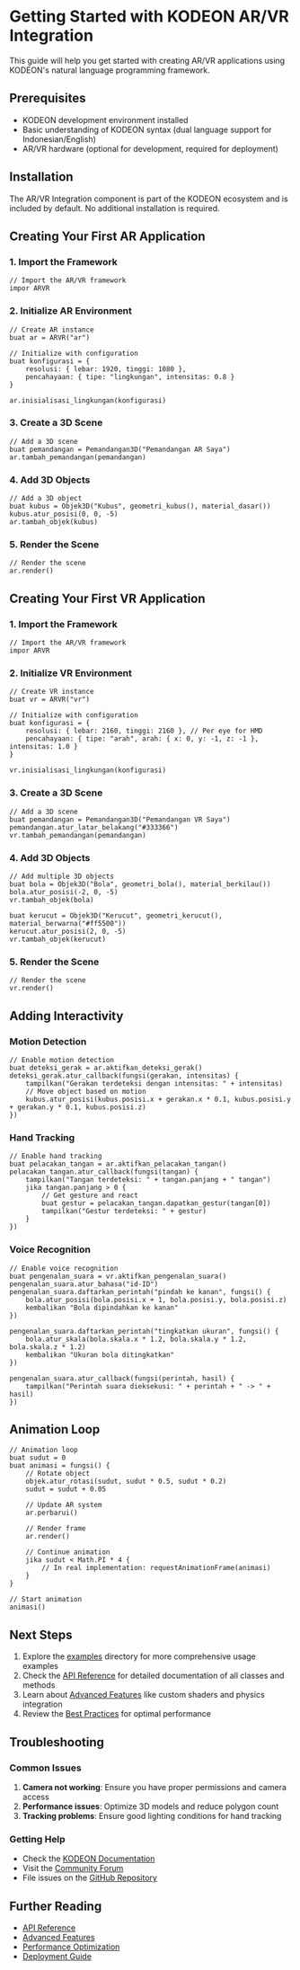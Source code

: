 # Getting Started with KODEON AR/VR Integration

This guide will help you get started with creating AR/VR applications using KODEON's natural language programming framework.

## Prerequisites

-   KODEON development environment installed
-   Basic understanding of KODEON syntax (dual language support for Indonesian/English)
-   AR/VR hardware (optional for development, required for deployment)

## Installation

The AR/VR Integration component is part of the KODEON ecosystem and is included by default. No additional installation is required.

## Creating Your First AR Application

### 1. Import the Framework

```kodeon
// Import the AR/VR framework
impor ARVR
```

### 2. Initialize AR Environment

```kodeon
// Create AR instance
buat ar = ARVR("ar")

// Initialize with configuration
buat konfigurasi = {
    resolusi: { lebar: 1920, tinggi: 1080 },
    pencahayaan: { tipe: "lingkungan", intensitas: 0.8 }
}

ar.inisialisasi_lingkungan(konfigurasi)
```

### 3. Create a 3D Scene

```kodeon
// Add a 3D scene
buat pemandangan = Pemandangan3D("Pemandangan AR Saya")
ar.tambah_pemandangan(pemandangan)
```

### 4. Add 3D Objects

```kodeon
// Add a 3D object
buat kubus = Objek3D("Kubus", geometri_kubus(), material_dasar())
kubus.atur_posisi(0, 0, -5)
ar.tambah_objek(kubus)
```

### 5. Render the Scene

```kodeon
// Render the scene
ar.render()
```

## Creating Your First VR Application

### 1. Import the Framework

```kodeon
// Import the AR/VR framework
impor ARVR
```

### 2. Initialize VR Environment

```kodeon
// Create VR instance
buat vr = ARVR("vr")

// Initialize with configuration
buat konfigurasi = {
    resolusi: { lebar: 2160, tinggi: 2160 }, // Per eye for HMD
    pencahayaan: { tipe: "arah", arah: { x: 0, y: -1, z: -1 }, intensitas: 1.0 }
}

vr.inisialisasi_lingkungan(konfigurasi)
```

### 3. Create a 3D Scene

```kodeon
// Add a 3D scene
buat pemandangan = Pemandangan3D("Pemandangan VR Saya")
pemandangan.atur_latar_belakang("#333366")
vr.tambah_pemandangan(pemandangan)
```

### 4. Add 3D Objects

```kodeon
// Add multiple 3D objects
buat bola = Objek3D("Bola", geometri_bola(), material_berkilau())
bola.atur_posisi(-2, 0, -5)
vr.tambah_objek(bola)

buat kerucut = Objek3D("Kerucut", geometri_kerucut(), material_berwarna("#ff5500"))
kerucut.atur_posisi(2, 0, -5)
vr.tambah_objek(kerucut)
```

### 5. Render the Scene

```kodeon
// Render the scene
vr.render()
```

## Adding Interactivity

### Motion Detection

```kodeon
// Enable motion detection
buat deteksi_gerak = ar.aktifkan_deteksi_gerak()
deteksi_gerak.atur_callback(fungsi(gerakan, intensitas) {
    tampilkan("Gerakan terdeteksi dengan intensitas: " + intensitas)
    // Move object based on motion
    kubus.atur_posisi(kubus.posisi.x + gerakan.x * 0.1, kubus.posisi.y + gerakan.y * 0.1, kubus.posisi.z)
})
```

### Hand Tracking

```kodeon
// Enable hand tracking
buat pelacakan_tangan = ar.aktifkan_pelacakan_tangan()
pelacakan_tangan.atur_callback(fungsi(tangan) {
    tampilkan("Tangan terdeteksi: " + tangan.panjang + " tangan")
    jika tangan.panjang > 0 {
        // Get gesture and react
        buat gestur = pelacakan_tangan.dapatkan_gestur(tangan[0])
        tampilkan("Gestur terdeteksi: " + gestur)
    }
})
```

### Voice Recognition

```kodeon
// Enable voice recognition
buat pengenalan_suara = vr.aktifkan_pengenalan_suara()
pengenalan_suara.atur_bahasa("id-ID")
pengenalan_suara.daftarkan_perintah("pindah ke kanan", fungsi() {
    bola.atur_posisi(bola.posisi.x + 1, bola.posisi.y, bola.posisi.z)
    kembalikan "Bola dipindahkan ke kanan"
})

pengenalan_suara.daftarkan_perintah("tingkatkan ukuran", fungsi() {
    bola.atur_skala(bola.skala.x * 1.2, bola.skala.y * 1.2, bola.skala.z * 1.2)
    kembalikan "Ukuran bola ditingkatkan"
})

pengenalan_suara.atur_callback(fungsi(perintah, hasil) {
    tampilkan("Perintah suara dieksekusi: " + perintah + " -> " + hasil)
})
```

## Animation Loop

```kodeon
// Animation loop
buat sudut = 0
buat animasi = fungsi() {
    // Rotate object
    objek.atur_rotasi(sudut, sudut * 0.5, sudut * 0.2)
    sudut = sudut + 0.05

    // Update AR system
    ar.perbarui()

    // Render frame
    ar.render()

    // Continue animation
    jika sudut < Math.PI * 4 {
        // In real implementation: requestAnimationFrame(animasi)
    }
}

// Start animation
animasi()
```

## Next Steps

1. Explore the [examples](../examples/) directory for more comprehensive usage examples
2. Check the [API Reference](api-reference.md) for detailed documentation of all classes and methods
3. Learn about [Advanced Features](advanced-features.md) like custom shaders and physics integration
4. Review the [Best Practices](best-practices.md) for optimal performance

## Troubleshooting

### Common Issues

1. **Camera not working**: Ensure you have proper permissions and camera access
2. **Performance issues**: Optimize 3D models and reduce polygon count
3. **Tracking problems**: Ensure good lighting conditions for hand tracking

### Getting Help

-   Check the [KODEON Documentation](../../docs/)
-   Visit the [Community Forum](../../community/)
-   File issues on the [GitHub Repository](../../.github/)

## Further Reading

-   [API Reference](api-reference.md)
-   [Advanced Features](advanced-features.md)
-   [Performance Optimization](performance.md)
-   [Deployment Guide](deployment.md)
